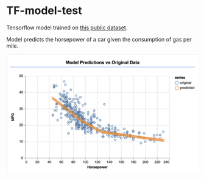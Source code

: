# TF-model-test
Tensorflow model trained on [this public dataset](https://storage.googleapis.com/tfjs-tutorials/carsData.json).

Model predicts the horsepower of a car given the consumption of gas per mile.

![Visualization of the built model on a webpage](/assets/ss.png)  
